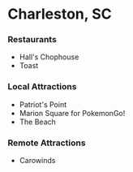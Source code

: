 # Charleston, SC

### Restaurants

- Hall's Chophouse
- Toast

### Local Attractions

- Patriot's Point
- Marion Square for PokemonGo!
- The Beach 

### Remote Attractions

- Carowinds
